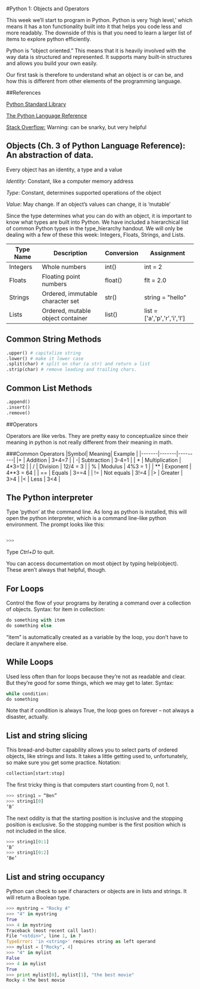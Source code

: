 #Python 1: Objects and Operators

This week we’ll start to program in Python. Python is very ‘high level,’ which means it has a ton functionality built into it that helps you code less and more readably. The downside of this is that you need to learn a larger list of items to explore python efficiently.


Python is “object oriented.” This means that it is heavily involved with the way data is structured and represented. It supports many built-in structures and allows you build your own easily.

Our first task is therefore to understand what an object is or can be, and how this is different from other elements of the programming language.

##References

[Python Standard Library](http://docs.python.org/2/library/index.html)

[The Python Language Reference](http://docs.python.org/2/reference/)

[Stack Overflow:](http://stackoverflow.com/) Warning: can be snarky, but very helpful

## Objects (Ch. 3 of Python Language Reference): An abstraction of data.

Every object has an identity, a type and a value

*Identity*: Constant, like a computer memory address

*Type*: Constant, determines supported operations of the object

*Value*: May change. If an object’s values can change, it is ‘mutable’

Since the type determines what you can do with an object, it is important to know
what types are built into Python. We have included a hierarchical list of common
Python types in the type_hierarchy handout. We will only be dealing with a few of these
this week: Integers, Floats, Strings, and Lists.

|Type Name| Description | Conversion | Assignment |
|--------|-------------|-------------|-----------|
| Integers| Whole numbers | int() | int = 2 |
| Floats | Floating point numbers | float() | flt = 2.0 |
|Strings | Ordered, immutable character set | str() | string = "hello" |
|Lists| Ordered, mutable object container | list() | list = ['a','p','r','i','l'] |


## Common String Methods

```python
.upper() # capitalize string
.lower() # make it lower case
.split(char) # split on char (a str) and return a list
.strip(char) # remove leading and trailing chars.
```

## Common List Methods

```python
.append()
.insert()
.remove()
```

##Operators

Operators are like verbs. They are pretty easy to conceptualize since their meaning in python is not really different from their meaning in math.

###Common Operators
|Symbol| Meaning| Example |
|-------|-------|---------|
|+ | Addition | 3+4=7 |
| -|  Subtraction | 3-4=1 |
| * | Multiplication | 4*3=12 |
| / | Division | 12/4 = 3 |
| % | Modulus | 4%3 = 1 |
| ** | Exponent | 4**3 = 64 |
| == | Equals | 3==4 |
| != | Not equals | 3!=4 | 
|> | Greater | 3>4 | 
|< | Less | 3<4 |

## The Python interpreter
Type ‘python’ at the command line. As long as python is installed, this will open the
python interpreter, which is a command line-like python environment. The prompt looks
like this: 

```python

>>> 
```

Type *Ctrl+D* to quit.

You can access documentation on most object by typing help(object). These
aren’t always that helpful, though.


## For Loops
Control the flow of your programs by iterating a command over a collection of objects. Syntax:
for item in collection:

```python
do something with item
do something else
```

“item” is automatically created as a variable by the loop, you don’t have to declare it
anywhere else.

## While Loops
Used less often than for loops because they’re not as readable and clear. But they’re
good for some things, which we may get to later. Syntax:

```python
while condition:
do something
```

Note that if condition is always True, the loop goes on forever – not always a
disaster, actually.


## List and string slicing
This bread-and-butter capability allows you to select parts of ordered objects, like
strings and lists. It takes a little getting used to, unfortunately, so make sure you get some
practice. Notation:

```python
collection[start:stop]
``` 


The first tricky thing is that computers start counting from 0, not 1.

```python
>>> string1 = “Ben”
>>> string1[0]
‘B’
```

The next oddity is that the starting position is inclusive and the stopping position is
exclusive. So the stopping number is the first position which is not included in the slice.

```python
>>> string1[0:1]
‘B’
>>> string1[0:2]
‘Be’
```

## List and string occupancy
Python can check to see if characters or objects are in lists and strings. It will return a Boolean type.

```python
>>> mystring = "Rocky 4"
>>> "4" in mystring
True
>>> 4 in mystring
Traceback (most recent call last):
File "<stdin>", line 1, in ?
TypeError: 'in <string>' requires string as left operand
>>> mylist = ["Rocky", 4]
>>> "4" in mylist
False
>>> 4 in mylist
True
>>> print mylist[0], mylist[1], "the best movie"
Rocky 4 the best movie

```


